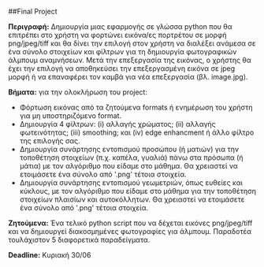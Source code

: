 ##Final Project

**Περιγραφή:** Δημιουργία μιας εφαρμογής σε γλώσσα python που θα επιτρέπει στο χρήστη να φορτώνει εικόνα/ες πορτρέτου σε μορφή png/jpeg/tiff και θα δίνει την επιλογή στον χρήστη να διαλέξει ανάμεσα σε ένα σύνολο στοιχείων και φίλτρων για τη δημιουργία φωτογραφικών άλμπουμ αναμνήσεων. Μετά την επεξεργασία της εικόνας, ο χρήστης θα έχει την επιλογή να αποθηκεύσει την επεξεργασμένη εικόνα σε jpeg μορφή ή να επαναφέρει τον καμβά για νέα επεξεργασία (βλ. image.jpg).

**Βήματα:** για την ολοκλήρωση του project:

- Φόρτωση εικόνας από τα ζητούμενα formats ή ενημέρωση του χρήστη για μη υποστηριζόμενο format.
- Δημιουργία 4 φίλτρων: (i) αλλαγής χρώματος; (ii) αλλαγής φωτεινότητας; (iii) smoothing; και (iv) edge enhancment ή άλλο φίλτρο της επιλογής σας.
- Δημιουργία συνάρτησης εντοπισμού προσώπου (ή ματιών) για την τοποθέτηση στοιχείων (π.χ. καπέλα, γυαλιά) πάνω στα πρόσωπα (ή μάτια) με τον αλγόριθμο που είδαμε στο μάθημα. Θα χρειαστεί να ετοιμάσετε ένα σύνολο από '.png' τέτοια στοιχεία. 
- Δημιουργία συνάρτησης εντοπισμού γεωμετριών, όπως ευθείες και κύκλους, με τον αλγόριθμο που είδαμε στο μάθημα για την τοποθέτηση στοιχείων πλαισίων και αυτοκόλλητων. Θα χρειαστεί να ετοιμάσετε ένα σύνολο από '.png' τέτοια στοιχεία.

**Ζητούμενα:** Ένα τελικό python script που να δέχεται εικόνες png/jpeg/tiff και να δημιουργεί διακοσμημένες φωτογραφίες για άλμπουμ. Παραδοτέα τουλάχιστον 5 διαφορετικά παραδείγματα.

**Deadline:** Κυριακή 30/06